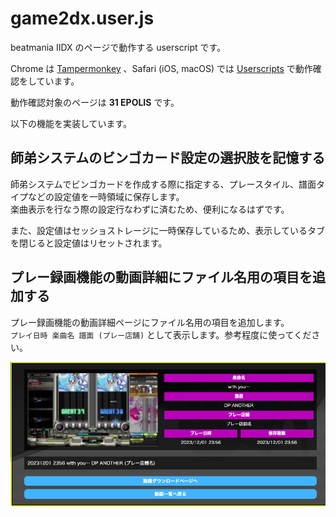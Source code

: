 # game2dx.user.js

beatmania IIDX のページで動作する userscript です。

Chrome は [Tampermonkey](https://chrome.google.com/webstore/detail/dhdgffkkebhmkfjojejmpbldmpobfkfo) 、Safari (iOS, macOS) では [Userscripts](https://apps.apple.com/us/app/userscripts/id1463298887) で動作確認をしています。

動作確認対象のページは **31 EPOLIS** です。

以下の機能を実装しています。

## 師弟システムのビンゴカード設定の選択肢を記憶する

師弟システムでビンゴカードを作成する際に指定する、プレースタイル、譜面タイプなどの設定値を一時領域に保存します。  
楽曲表示を行なう際の設定行なわずに済むため、便利になるはずです。

また、設定値はセッショストレージに一時保存しているため、表示しているタブを閉じると設定値はリセットされます。

## プレー録画機能の動画詳細にファイル名用の項目を追加する

プレー録画機能の動画詳細ページにファイル名用の項目を追加します。  
`プレイ日時 楽曲名 譜面 (プレー店舗)` として表示します。参考程度に使ってください。

![play-recorder-filename](./docs/play-recorder-filename.png)

